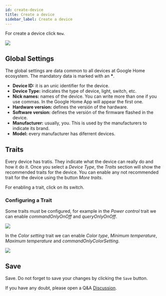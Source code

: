```yaml
---
id: create-device
title: Create a device
sidebar_label: Create a device
---
```


For create a device click `New`.

<img src="/Homeware-LAN/img/create-device/C1.png"/>

## Global Settings

The global settings are data common to all devices at Google Home ecosystem. The mandatory data is marked with an **\***.

- **Device ID:** it is an unic identifier for the device.
- **Device Type:** indicates the type of device, light, switch, etc.
- **Nick names:** names of the device. You can write more than one if you use commas. In the Google Home App will appear the first one.
- **Hardware version:** defines the versión of the hardware.
- **Software version:** defines the versión of the firmware flashed in the device.
- **Manufacturer:** usually, you. This is used by the manufacturers to indicate its brand.
- **Model:** every manufacturer has diferrent devices.

## Traits

Every device has tratis. They indicate what the device can really do and how it do it. Once you select a *Device Type*, the *Traits* section will show the recommended traits for the device. You can enable any not recommended trait for the device using the button *More traits*.

For enabling a trait, click on its switch.

### Configuring a Trait

Some traits must be configured, for example in the *Power control* trait we can enable *commandOnlyOnOff* and *queryOnlyOnOff*.

<img src="/Homeware-LAN/img/create-device/C2.png"/>

In the *Color setting* trait we can enable *Color type*, *Minimum temperature*, *Maximum temperature* and *commandOnlyColorSetting*.

<img src="/Homeware-LAN/img/create-device/C3.png"/>

## Save

Save. Do not forget to save your changes by clicking the `Save` button.

If you have any doubt, please open a Q&A [Discussion](https://github.com/kikeelectronico/Homeware-LAN/discussions).
